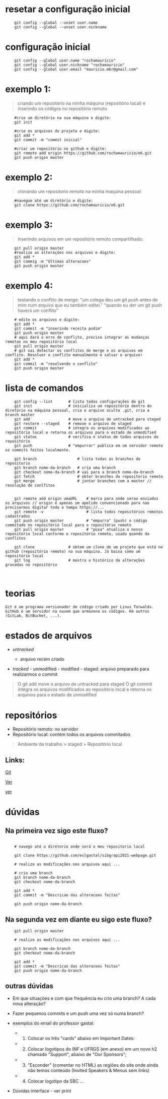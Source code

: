 # resetar a configuração inicial
~~~shell    
    git config --global --unset user.name
    git config --global --unset user.nickname
~~~

# configuração inicial
~~~shell
    git config --global user.name "rochamauricio"
    git config --global user.nickname "rochamauricio"
    git config --global user.email "mauricio.mbr@gmail.com"
~~~


# exemplo 1: 
> criando um repositorio na minha máquina (repositório local) e inserindo os códigos no repositório remoto
~~~shell
    #crie um diretório na sua máquina e digite:
    git init
    
    #crie os arquivos do projeto e digite:
    git add *
    git commit -m "commit inicial"
   
    #criar um repositório no github e digite:
    git remote add origin https://github.com/rochamauricio/e6.git
    git push origin master
~~~


# exemplo 2: 
> clonando um repositorio remoto na minha maquina pessoal: 
~~~shell
    #navegue até um diretório e digite:
    git clone https://github.com/rochamauricio/e6.git 
~~~


# exemplo 3: 
> inserindo arquivos em um repositório remoto compartilhado:
~~~shell
    git pull origin master
    #realize as alterações nos arquivos e digite:
    git add *
    git commig -m "Ultimas alteracoes"
    git push origin master
~~~



# exemplo 4: 
> testando o conflito de merge:
> "um colega deu um git push antes de mim num arquivo que eu também editei."
> "quando eu der um git push haverá um conflito"

~~~shell
    # edite os arquivos e digite:   
    git add *
    git commit -m "inserindo receita pudim"
    git push origin master
    # aqui dará o erro de conflito, preciso integrar as mudanças remotas no meu repositório local
    git pull origin master 
    # git vai detectar os conflitos de merge e os arquivos em conflito. Resolver o conflito manualmente e salvar o arquivo!
    git add *
    git commit -m "resolvendo o conflito"
    git push origin master
~~~


# lista de comandos
~~~shell
    git config --list       # lista todas configurações do git 
    git init                # inicializa um repositório dentro do diretório na máquina pessoal, cria o arquivo oculto .git, cria a branch master 
    git add                 # move o arquivo de untracked para staged 
    git restore --staged    # remove o arquivo de staged 
    git commit              # integra os arquivos modificados ao repositório local e retorna os arquivos para o estado de unmodified 
    git status              # verifica o status de todos arquivos do repositório 
    git push                # "empurrar" publica em um servidor remoto os commits feitos localmente. 

    git branch                  # lista todas as branches do repositorio
    git branch nome-da-branch   # cria uma branch
    git checkout nome-da-branch # vai para a branch nome-da-branch
    git fetch                   # obter branches do repositorio remoto
    git merge                   # juntar branches com a master // resolução de conlfitos


    git remote add origin umaURL    # marca para onde serao enviados os arquivos // origin é apenas um apelido convencionado para nao precisarmos digitar todo o tempo https://... 
    git remote -v                   # lista todos repositórios remotos cadastrados
    git push origin master          # "empurra" (push) o código commitado no repositório local para o repositório remoto 
    git pull origin master          # "puxa" atualiza o nosso repositório local conforme o repositório remoto, usado quando da conflitos 

    git clone               # obtem um clone de um projeto que está no github (repositório remoto) na sua máquina. Já baixa como um repositório local 
    git log                 # mostra o histórico de alterações gravadas no repositório 
    


~~~


# teorias

	Git é um programa versionador de código criado por Linus Torwalds.
	GitHub é um servidor na nuvem que armazena os códigos. Há outros (GitLab, BitBucket, ...).

# estados de arquivos

- *untracked*
    - arquivo recém criado

- *tracked*
        - unmodified
        - modified
        - staged:   arquivo preparado para realizarmos o commit

> O git add move o arquivo de untracked para staged
> O git commit integra os arquivos modificados ao repositório local e retorna os arquivos para o estado de unmodified

# repositórios

- Repositório remoto: no servidor
- Repositório local: contém todos os arquivos commitados 

> Ambiente de trabalho > staged > Repositório local

## Links:
[Git](https://git-scm.com/docs)

[Ver](https://www.youtube.com/watch?v=BAmvmaKQklQ&list=PLh2Y_pKOa4Uf-cUQOVNGlz_GVHx8QYoE6)

[ver](https://www.youtube.com/watch?v=CGTsIz5t0eY)


# dúvidas

## Na primeira vez sigo este fluxo?
~~~shell

    # navego até o diretorio onde será o meu repositorio local

    git clone https://github.com/eslgastal/sibgrapi2021-webpage.git
    
    # realizo as modificações nos arquivos aqui ...
    
    # crio uma branch
    git branch nome-da-branch
    git checkout nome-da-branch

    git add *
    git commit -m "Descricao das alteracoes feitas"
    
    git push origin nome-da-branch 
~~~

## Na segunda vez em diante eu sigo este fluxo?
~~~shell
    git pull origin master
    
    # realizo as modificações nos arquivos aqui ...

    git branch nome-da-branch
    git checkout nome-da-branch
    
    git add *
    git commit -m "Descricao das alteracoes feitas"
    git push origin nome-da-branch
~~~


## outras dúvidas

- Em que situações e com que frequência eu crio uma branch? A cada nova alteração?

- Fazer pequenos commits e um push uma vez só numa branch?

- exemplos do email do professor gastal:
    - 1) Colocar os três "cards" abaixo em Important Dates:
    - 2) Colocar logotipos do INF e UFRGS (em anexo) em um novo h2 chamado "Support", abaixo de "Our Sponsors";
    - 3) "Esconder" (comentar no HTML) as regiões do site onde ainda não temos conteúdo (Invited Speakers & Menus sem links)
    - 4) Colocar logotipo da SBC ...

- Dúvidas interface - ver print